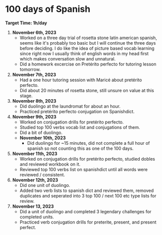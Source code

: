 # 100 days of Spanish
**Target Time: 1h/day**

1. **November 6th, 2023**
    - Worked on a three day trial of rosetta stone latin american spanish, seems like it's probably too basic but I will continue the three days before deciding. I do like the idea of picture based vocab learning since right now I usually think of english words in my head first which makes conversation slow and unnatural.
    - Did a homework excercise on Pretérito perfecto for tutoring lesson tomorrow.
1. **November 7th, 2023**
    - Had a one hour tutoring session with Maricé about pretérito perfecto.
    - Did about 20 minutes of rosetta stone, still unsure on value at this stage.
1. **November 8th, 2023**
    - Did duolingo at the laundromat for about an hour.
    - Practiced pretérito perfecto conjugation on Spanishdict.
1. **November 9th, 2023**
    - Worked on conjugation drills for pretérito perfecto.
    - Studied top 100 verbs vocab list and conjugations of them.
    - Did a bit of duolingo.
    - **November 10th, 2023**
        - Did duolingo for ~15 minutes, did not complete a full hour of spanish so not counting this as one of the 100 days.
1. **November 11th, 2023**
    - Worked on conjugation drills for pretérito perfecto, studied dobles and reviewed workbook on it.
    - Reviewed top 100 verbs list on spanishdict until all words were reviewed / consistent.
1. **November 12th, 2023**
    - Did one unit of duolingo.
    - Added two verb lists to spanish dict and reviewed them, removed duplicates and seperated into 3 top 100 / next 100  etc type lists for review.
1. **November 13, 2023**
    - Did a unit of duolingo and completed 3 legendary challenges for completed units.
    - Practiced verb conjugation drills for preterite, present, and present perfect.
